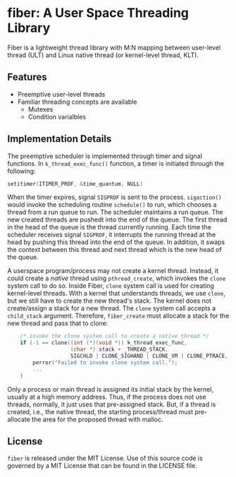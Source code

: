 # fiber: A User Space Threading Library

Fiber is a lightweight thread library with M:N mapping between user-level
thread (ULT) and Linux native thread (or kernel-level thread, KLT).

## Features
* Preemptive user-level threads
* Familiar threading concepts are available
  - Mutexes
  - Condition varialbles

## Implementation Details

The preemptive scheduler is implemented through timer and signal functions.
In `k_thread_exec_func()` function, a timer is initiated through the following:
```c
setitimer(ITIMER_PROF, &time_quantum, NULL)
```

When the timer expires, signal `SIGPROF` is sent to the process.
`sigaction()` would invoke the scheduling routine `schedule()` to run, which
chooses a thread from a run queue to run. The scheduler maintains a run queue.
The new created threads are pushedt into the end of the queue. The first thread
in the head of the queue is the thread currently running. Each time the
scheduler receives signal `SIGPROF`, it interrupts the running thread at the
head by pushing this thread into the end of the queue. In addition, it swaps
the context between this thread and next thread which is the new head of the
queue.

A userspace program/process may not create a kernel thread. Instead, it could
create a *native* thread using `pthread_create`, which invokes the `clone`
system call to do so. Inside Fiber, `clone` system call is used for creating
kernel-level threads. With a kernel that understands threads, we use `clone`,
but we still have to create the new thread's stack. The kernel does not
create/assign a stack for a new thread. The `clone` system call accepts a
`child_stack` argument. Therefore, `fiber_create` must allocate a stack for
the new thread and pass that to clone:
```c
    /* invoke the clone system call to create a native thread */
    if (-1 == clone((int (*)(void *)) k_thread_exec_func,
                    (char *) stack + _THREAD_STACK,
                    SIGCHLD | CLONE_SIGHAND | CLONE_VM | CLONE_PTRACE, NULL)) {
        perror("Failed to invoke clone system call.");
        ...
    }
```

Only a process or main thread is assigned its initial stack by the kernel,
usually at a high memory address. Thus, if the process does not use threads,
normally, it just uses that pre-assigned stack. But, if a thread is created,
i.e., the  native thread, the starting process/thread must pre-allocate the
area for the proposed thread with malloc.

## License
`fiber` is released under the MIT License. Use of this source code is governed
by a MIT License that can be found in the LICENSE file.
